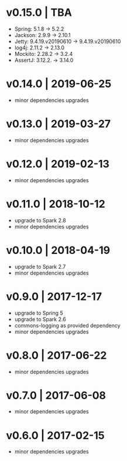 # v0.15.0 | TBA
* Spring: 5.1.8 -> 5.2.2
* Jackson: 2.9.9 -> 2.10.1
* Jetty: 9.4.19.v20190610 -> 9.4.19.v20190610
* log4j: 2.11.2 -> 2.13.0
* Mockito: 2.28.2 -> 3.2.4
* AssertJ: 3.12.2. -> 3.14.0

# v0.14.0 | 2019-06-25
* minor dependencies upgrades

# v0.13.0 | 2019-03-27
* minor dependencies upgrades

# v0.12.0 | 2019-02-13
* minor dependencies upgrades

# v0.11.0 | 2018-10-12
* upgrade to Spark 2.8
* minor dependencies upgrades

# v0.10.0 | 2018-04-19
* upgrade to Spark 2.7
* minor dependencies upgrades

# v0.9.0 | 2017-12-17
* upgrade to Spring 5
* upgrade to Spark 2.6
* commons-logging as provided dependency
* minor dependencies upgrades

# v0.8.0 | 2017-06-22
* minor dependencies upgrades

# v0.7.0 | 2017-06-08
* minor dependencies upgrades

# v0.6.0 | 2017-02-15
* minor dependencies upgrades
